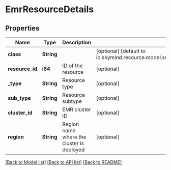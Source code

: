 # EmrResourceDetails

## Properties

Name | Type | Description | Notes
------------ | ------------- | ------------- | -------------
**class** | **String** |  | [optional] [default to io.skymind.resource.model.subtypes.compute.EMRResourceDetails]
**resource_id** | **i64** | ID of the resource | [optional] 
**_type** | **String** | Resource type | [optional] 
**sub_type** | **String** | Resource subtype | [optional] 
**cluster_id** | **String** | EMR cluster ID | [optional] 
**region** | **String** | Region name where the cluster is deployed | [optional] 

[[Back to Model list]](../README.md#documentation-for-models) [[Back to API list]](../README.md#documentation-for-api-endpoints) [[Back to README]](../README.md)


